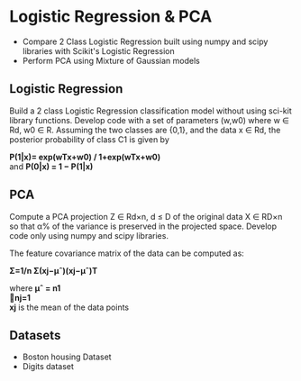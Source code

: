 # Logistic Regression & PCA
- Compare 2 Class Logistic Regression built using numpy and scipy libraries with Scikit's Logistic Regression
- Perform PCA using Mixture of Gaussian models  

## Logistic Regression 
Build a 2 class Logistic Regression classification model without using sci-kit library functions. Develop code with a set of parameters (w,w0) where w ∈ Rd, w0 ∈ R. Assuming the two classes are {0,1}, and the data x ∈ Rd, the posterior probability of class C1 is given by

__P(1|x)= exp(wTx+w0) / 1+exp(wTx+w0)__ \
and __P(0|x) = 1 − P(1|x)__

## PCA
Compute a PCA projection Z ∈ Rd×n, d ≤ D of the original data X ∈ RD×n so that α% of the variance is preserved in the projected space. Develop code only using numpy and scipy libraries. 

The feature covariance matrix of the data can be computed as:

__Σ=1/n Σ(xj−μˆ)(xj−μˆ)T__

where __μˆ = n1 \
􏰉nj=1 \
xj__ is the mean of the data points

## Datasets
- Boston housing Dataset
- Digits dataset
